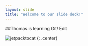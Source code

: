 ```yaml
---
layout: slide
title: "Welcome to our slide deck!"
---
```


##Thomas is learning Git! Edit

![jetpacktocat](https://octodex.github.com/images/jetpacktocat.png)
{: .center}
